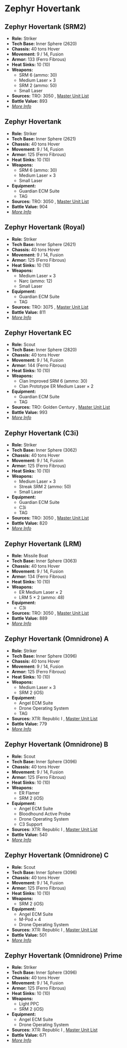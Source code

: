 # Zephyr Hovertank 

## Zephyr Hovertank (SRM2) 

- **Role:** Striker 
- **Tech Base:** Inner Sphere (2620) 
- **Chassis:** 40 tons Hover 
- **Movement:** 9 / 14, Fusion 
- **Armor:** 133 (Ferro Fibrous) 
- **Heat Sinks:** 10 (10) 
- **Weapons:** 
  - SRM 6 (ammo: 30) 
  - Medium Laser × 3 
  - SRM 2 (ammo: 50) 
  - Small Laser 
- **Sources:** TRO: 3050 , [Master Unit List](http://masterunitlist.info/Unit/Details/5435) 
- **Battle Value:** 893 
- [*More Info*](zephyr_hovertank/zephyr_hovertank_srm2.md) 

## Zephyr Hovertank 

- **Role:** Striker 
- **Tech Base:** Inner Sphere (2621) 
- **Chassis:** 40 tons Hover 
- **Movement:** 9 / 14, Fusion 
- **Armor:** 125 (Ferro Fibrous) 
- **Heat Sinks:** 10 (10) 
- **Weapons:** 
  - SRM 6 (ammo: 30) 
  - Medium Laser × 3 
  - Small Laser 
- **Equipment:** 
  - Guardian ECM Suite 
  - TAG 
- **Sources:** TRO: 3050 , [Master Unit List](http://masterunitlist.info/Unit/Details/3632) 
- **Battle Value:** 904 
- [*More Info*](zephyr_hovertank/zephyr_hovertank.md) 

## Zephyr Hovertank (Royal) 

- **Role:** Striker 
- **Tech Base:** Inner Sphere (2621) 
- **Chassis:** 40 tons Hover 
- **Movement:** 9 / 14, Fusion 
- **Armor:** 125 (Ferro Fibrous) 
- **Heat Sinks:** 10 (10) 
- **Weapons:** 
  - Medium Laser × 3 
  - Narc (ammo: 12) 
  - Small Laser 
- **Equipment:** 
  - Guardian ECM Suite 
  - TAG 
- **Sources:** TRO: 3075 , [Master Unit List](http://masterunitlist.info/Unit/Details/3631) 
- **Battle Value:** 811 
- [*More Info*](zephyr_hovertank/zephyr_hovertank_royal.md) 

## Zephyr Hovertank EC 

- **Role:** Scout 
- **Tech Base:** Inner Sphere (2820) 
- **Chassis:** 40 tons Hover 
- **Movement:** 9 / 14, Fusion 
- **Armor:** 144 (Ferro Fibrous) 
- **Heat Sinks:** 10 (10) 
- **Weapons:** 
  - Clan Improved SRM 6 (ammo: 30) 
  - Clan Prototype ER Medium Laser × 2 
- **Equipment:** 
  - Guardian ECM Suite 
  - TAG 
- **Sources:** TRO: Golden Century , [Master Unit List](http://masterunitlist.info/Unit/Details/7674) 
- **Battle Value:** 993 
- [*More Info*](zephyr_hovertank/zephyr_hovertank_ec.md) 

## Zephyr Hovertank (C3i) 

- **Role:** Striker 
- **Tech Base:** Inner Sphere (3062) 
- **Chassis:** 40 tons Hover 
- **Movement:** 9 / 14, Fusion 
- **Armor:** 125 (Ferro Fibrous) 
- **Heat Sinks:** 10 (10) 
- **Weapons:** 
  - Medium Laser × 3 
  - Streak SRM 2 (ammo: 50) 
  - Small Laser 
- **Equipment:** 
  - Guardian ECM Suite 
  - C3i 
  - TAG 
- **Sources:** TRO: 3050 , [Master Unit List](http://masterunitlist.info/Unit/Details/3629) 
- **Battle Value:** 820 
- [*More Info*](zephyr_hovertank/zephyr_hovertank_c3i.md) 

## Zephyr Hovertank (LRM) 

- **Role:** Missile Boat 
- **Tech Base:** Inner Sphere (3063) 
- **Chassis:** 40 tons Hover 
- **Movement:** 9 / 14, Fusion 
- **Armor:** 134 (Ferro Fibrous) 
- **Heat Sinks:** 10 (10) 
- **Weapons:** 
  - ER Medium Laser × 2 
  - LRM 5 × 2 (ammo: 48) 
- **Equipment:** 
  - C3i 
- **Sources:** TRO: 3050 , [Master Unit List](http://masterunitlist.info/Unit/Details/3630) 
- **Battle Value:** 889 
- [*More Info*](zephyr_hovertank/zephyr_hovertank_lrm.md) 

## Zephyr Hovertank (Omnidrone) A 

- **Role:** Striker 
- **Tech Base:** Inner Sphere (3096) 
- **Chassis:** 40 tons Hover 
- **Movement:** 9 / 14, Fusion 
- **Armor:** 125 (Ferro Fibrous) 
- **Heat Sinks:** 10 (10) 
- **Weapons:** 
  - Medium Laser × 3 
  - SRM 2 (iOS) 
- **Equipment:** 
  - Angel ECM Suite 
  - Drone Operating System 
  - TAG 
- **Sources:** XTR: Republic I , [Master Unit List](http://masterunitlist.info/Unit/Details/7301) 
- **Battle Value:** 779 
- [*More Info*](zephyr_hovertank/zephyr_hovertank_omnidrone_a.md) 

## Zephyr Hovertank (Omnidrone) B 

- **Role:** Scout 
- **Tech Base:** Inner Sphere (3096) 
- **Chassis:** 40 tons Hover 
- **Movement:** 9 / 14, Fusion 
- **Armor:** 125 (Ferro Fibrous) 
- **Heat Sinks:** 10 (10) 
- **Weapons:** 
  - ER Flamer 
  - SRM 2 (iOS) 
- **Equipment:** 
  - Angel ECM Suite 
  - Bloodhound Active Probe 
  - Drone Operating System 
  - C3 Support 
- **Sources:** XTR: Republic I , [Master Unit List](http://masterunitlist.info/Unit/Details/7302) 
- **Battle Value:** 540 
- [*More Info*](zephyr_hovertank/zephyr_hovertank_omnidrone_b.md) 

## Zephyr Hovertank (Omnidrone) C 

- **Role:** Scout 
- **Tech Base:** Inner Sphere (3096) 
- **Chassis:** 40 tons Hover 
- **Movement:** 9 / 14, Fusion 
- **Armor:** 125 (Ferro Fibrous) 
- **Heat Sinks:** 10 (10) 
- **Weapons:** 
  - SRM 2 (iOS) 
- **Equipment:** 
  - Angel ECM Suite 
  - M-Pod × 4 
  - Drone Operating System 
- **Sources:** XTR: Republic I , [Master Unit List](http://masterunitlist.info/Unit/Details/7303) 
- **Battle Value:** 501 
- [*More Info*](zephyr_hovertank/zephyr_hovertank_omnidrone_c.md) 

## Zephyr Hovertank (Omnidrone) Prime 

- **Role:** Striker 
- **Tech Base:** Inner Sphere (3096) 
- **Chassis:** 40 tons Hover 
- **Movement:** 9 / 14, Fusion 
- **Armor:** 125 (Ferro Fibrous) 
- **Heat Sinks:** 10 (10) 
- **Weapons:** 
  - Light PPC 
  - SRM 2 (iOS) 
- **Equipment:** 
  - Angel ECM Suite 
  - Drone Operating System 
- **Sources:** XTR: Republic I , [Master Unit List](http://masterunitlist.info/Unit/Details/7300) 
- **Battle Value:** 671 
- [*More Info*](zephyr_hovertank/zephyr_hovertank_omnidrone_prime.md) 

